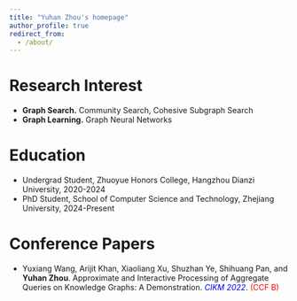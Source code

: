 ```yaml
---
title: "Yuhan Zhou's homepage" 
author_profile: true
redirect_from: 
  - /about/
---
```



Research Interest
======
* **Graph Search.** Community Search, Cohesive Subgraph Search<br/>
* **Graph Learning.** Graph Neural Networks<br/>

Education
======
* Undergrad Student, Zhuoyue Honors College, Hangzhou Dianzi University, 2020-2024
* PhD Student, School of Computer Science and Technology, Zhejiang University, 2024-Present

Conference Papers
======
* Yuxiang Wang, Arijit Khan, Xiaoliang Xu, Shuzhan Ye, Shihuang Pan, and **Yuhan Zhou**. Approximate and Interactive Processing of Aggregate Queries on Knowledge Graphs: A Demonstration. <i><font color=blue>CIKM 2022</font></i>. <font color=red>(CCF B)</font>
